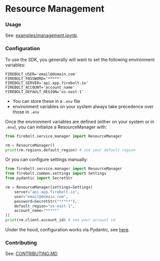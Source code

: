 # Resource Management
### Usage

See: [examples/management.ipynb](https://github.com/firebolt-db/firebolt-sdk/tree/main/examples/management.ipynb).

### Configuration

To use the SDK, you generally will want to set the following environment variables:
```
FIREBOLT_USER='email@domain.com'
FIREBOLT_PASSWORD='*****'
FIREBOLT_SERVER='api.app.firebolt.io'
FIREBOLT_ACCOUNT='account_name'
FIREBOLT_DEFAULT_REGION='us-east-1'
```

* You can store these in a `.env` file 
* environment variables on your system always take precedence over those in `.env`

Once the environment variables are defined (either on your system or in `.env`),
you can initialize a ResourceManager with:

```python
from firebolt.service.manager import ResourceManager

rm = ResourceManager()
print(rm.regions.default_region) # see your default region
```

Or you can configure settings manually:

```python
from firebolt.service.manager import ResourceManager
from firebolt.common.settings import Settings
from pydantic import SecretStr

rm = ResourceManager(settings=Settings(
    server="api.app.firebolt.io",
    user="email@domain.com",
    password=SecretStr("*****"),
    default_region="us-east-1",
    account_name="*****"
))
print(rm.client.account_id) # see your account id
```

Under the hood, configuration works via Pydantic, 
see [here](https://pydantic-docs.helpmanual.io/usage/settings/).

### Contributing

See: [CONTRIBUTING.MD](https://github.com/firebolt-db/firebolt-sdk/tree/main/CONTRIBUTING.MD)

